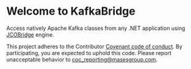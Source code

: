 # Welcome to KafkaBridge

Access natively Apache Kafka classes from any .NET application using [JCOBridge](https://www.jcobridge.com) engine.

This project adheres to the Contributor [Covenant code of conduct](CODE_OF_CONDUCT.md). By participating, you are expected to uphold this code. Please report unacceptable behavior to coc_reporting@masesgroup.com.
